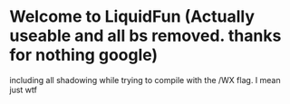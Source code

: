 
# Welcome to LiquidFun (Actually useable and all bs removed. thanks for nothing google)
including all shadowing while trying to compile with the /WX flag. I mean just wtf
